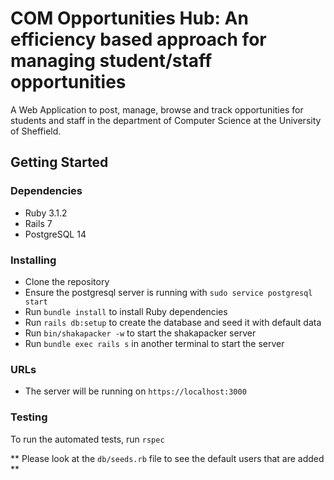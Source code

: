 # COM Opportunities Hub: An efficiency based approach for managing student/staff opportunities
A Web Application to post, manage, browse and track opportunities for students and staff in the department of Computer Science at the University of Sheffield.

## Getting Started
### Dependencies
* Ruby 3.1.2
* Rails 7
* PostgreSQL 14

### Installing
* Clone the repository
* Ensure the postgresql server is running with `sudo service postgresql start`
* Run `bundle install` to install Ruby dependencies 
* Run `rails db:setup` to create the database and seed it with default data
* Run `bin/shakapacker -w` to start the shakapacker server
* Run `bundle exec rails s` in another terminal to start the server

### URLs
* The server will be running on `https://localhost:3000`

### Testing
To run the automated tests, run
`rspec`

** Please look at the `db/seeds.rb` file to see the default users that are added **